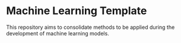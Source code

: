 # Machine Learning Template 

This repository aims to consolidate methods to be applied during the development of machine learning models.
